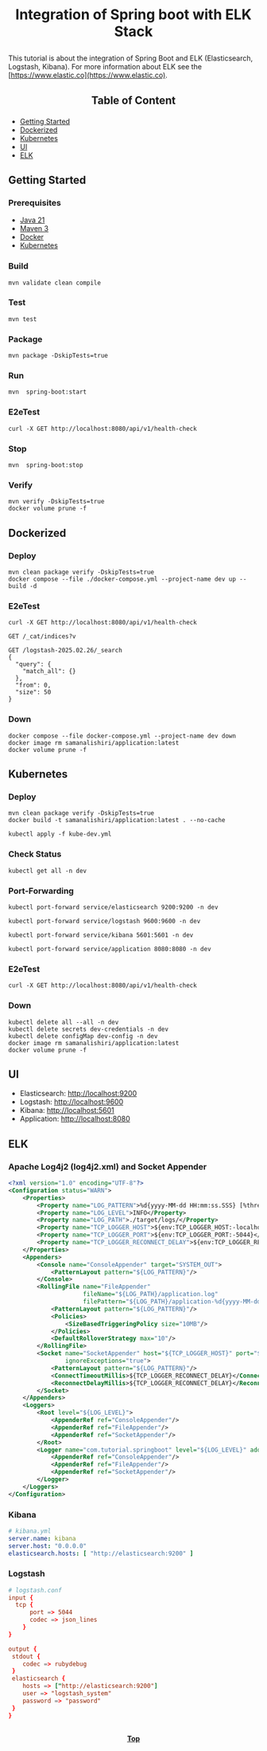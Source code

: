 # <p align="center">Integration of Spring boot with ELK Stack</p>

<p align="justify">

This tutorial is about the integration of Spring Boot and ELK (Elasticsearch, Logstash, Kibana). For more information about
ELK see the [https://www.elastic.co](https://www.elastic.co).

</p>

## <p align="center"> Table of Content </p>

* [Getting Started](#getting-started)
* [Dockerized](#dockerized)
* [Kubernetes](#kubernetes)
* [UI](#ui )
* [ELK](#elk)

## Getting Started

### Prerequisites

* [Java 21](https://www.oracle.com/java/technologies/downloads)
* [Maven 3](https://maven.apache.org/index.html)
* [Docker](https://www.docker.com)
* [Kubernetes](https://kubernetes.io)

### Build

```shell
mvn validate clean compile 
```

### Test

```shell
mvn test
```

### Package

```shell
mvn package -DskipTests=true
```

### Run

```shell
mvn  spring-boot:start
```

### E2eTest

```shell
curl -X GET http://localhost:8080/api/v1/health-check
```

### Stop

```shell
mvn  spring-boot:stop
```

### Verify

```shell
mvn verify -DskipTests=true
docker volume prune -f
```

## Dockerized

### Deploy

```shell
mvn clean package verify -DskipTests=true
docker compose --file ./docker-compose.yml --project-name dev up --build -d
```

### E2eTest

```shell
curl -X GET http://localhost:8080/api/v1/health-check
```

```kql
GET /_cat/indices?v

GET /logstash-2025.02.26/_search
{
  "query": {
    "match_all": {}
  },
  "from": 0, 
  "size": 50
}
```

### Down

```shell
docker compose --file docker-compose.yml --project-name dev down
docker image rm samanalishiri/application:latest
docker volume prune -f
```

## Kubernetes

### Deploy

```shell
mvn clean package verify -DskipTests=true
docker build -t samanalishiri/application:latest . --no-cache
```

```shell
kubectl apply -f kube-dev.yml
```

### Check Status

```shell
kubectl get all -n dev
```

### Port-Forwarding

```shell
kubectl port-forward service/elasticsearch 9200:9200 -n dev
```

```shell
kubectl port-forward service/logstash 9600:9600 -n dev
```

```shell
kubectl port-forward service/kibana 5601:5601 -n dev
```

```shell
kubectl port-forward service/application 8080:8080 -n dev
```

### E2eTest

```shell
curl -X GET http://localhost:8080/api/v1/health-check
```

### Down

```shell
kubectl delete all --all -n dev
kubectl delete secrets dev-credentials -n dev
kubectl delete configMap dev-config -n dev
docker image rm samanalishiri/application:latest
docker volume prune -f
```

## UI

* Elasticsearch: [http://localhost:9200](http://localhost:9200)
* Logstash: [http://localhost:9600](http://localhost:9600)
* Kibana: [http://localhost:5601](http://localhost:5601)
* Application: [http://localhost:8080](http://localhost:8080)

## ELK

### Apache Log4j2 (log4j2.xml) and Socket Appender

```xml
<?xml version="1.0" encoding="UTF-8"?>
<Configuration status="WARN">
    <Properties>
        <Property name="LOG_PATTERN">%d{yyyy-MM-dd HH:mm:ss.SSS} [%thread] %-5level %logger{36} - %msg%n</Property>
        <Property name="LOG_LEVEL">INFO</Property>
        <Property name="LOG_PATH">./target/logs/</Property>
        <Property name="TCP_LOGGER_HOST">${env:TCP_LOGGER_HOST:-localhost}</Property>
        <Property name="TCP_LOGGER_PORT">${env:TCP_LOGGER_PORT:-5044}</Property>
        <Property name="TCP_LOGGER_RECONNECT_DELAY">${env:TCP_LOGGER_RECONNECT_DELAY:-5000}</Property>
    </Properties>
    <Appenders>
        <Console name="ConsoleAppender" target="SYSTEM_OUT">
            <PatternLayout pattern="${LOG_PATTERN}"/>
        </Console>
        <RollingFile name="FileAppender"
                     fileName="${LOG_PATH}/application.log"
                     filePattern="${LOG_PATH}/application-%d{yyyy-MM-dd}.log.gz">
            <PatternLayout pattern="${LOG_PATTERN}"/>
            <Policies>
                <SizeBasedTriggeringPolicy size="10MB"/>
            </Policies>
            <DefaultRolloverStrategy max="10"/>
        </RollingFile>
        <Socket name="SocketAppender" host="${TCP_LOGGER_HOST}" port="${TCP_LOGGER_PORT}" bufferSize="1"
                ignoreExceptions="true">
            <PatternLayout pattern="${LOG_PATTERN}"/>
            <ConnectTimeoutMillis>${TCP_LOGGER_RECONNECT_DELAY}</ConnectTimeoutMillis>
            <ReconnectDelayMillis>${TCP_LOGGER_RECONNECT_DELAY}</ReconnectDelayMillis>
        </Socket>
    </Appenders>
    <Loggers>
        <Root level="${LOG_LEVEL}">
            <AppenderRef ref="ConsoleAppender"/>
            <AppenderRef ref="FileAppender"/>
            <AppenderRef ref="SocketAppender"/>
        </Root>
        <Logger name="com.tutorial.springboot" level="${LOG_LEVEL}" additivity="false">
            <AppenderRef ref="ConsoleAppender"/>
            <AppenderRef ref="FileAppender"/>
            <AppenderRef ref="SocketAppender"/>
        </Logger>
    </Loggers>
</Configuration>
```

### Kibana

```yaml
# kibana.yml
server.name: kibana
server.host: "0.0.0.0"
elasticsearch.hosts: [ "http://elasticsearch:9200" ]
```

### Logstash

```conf
# logstash.conf
input {
  tcp {
      port => 5044
      codec => json_lines
    }
}

output {
 stdout {
    codec => rubydebug
 }
 elasticsearch {
    hosts => ["http://elasticsearch:9200"]
    user => "logstash_system"
    password => "password"
 }
}

```

##

**<p align="center"> [Top](#integration-of-spring-boot-with-elk-stack) </p>**